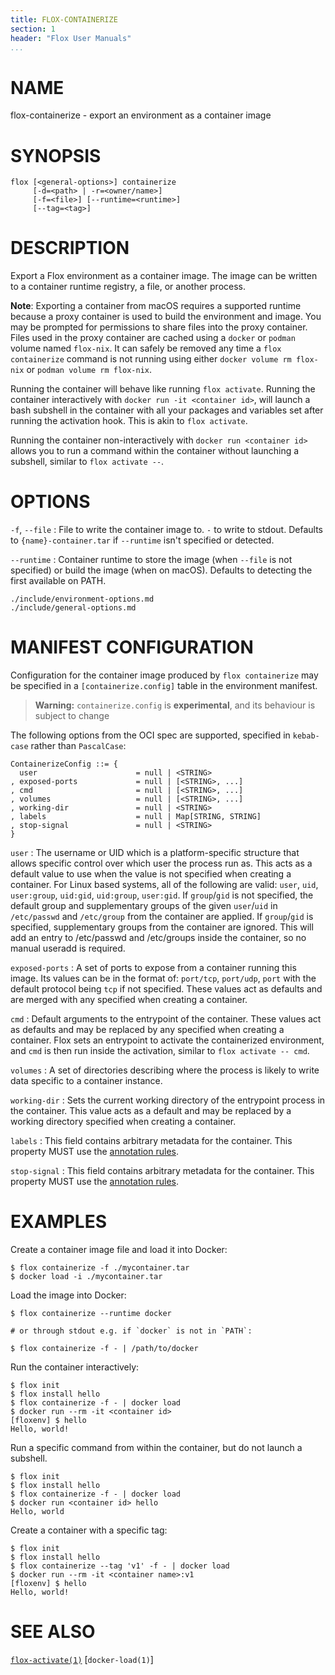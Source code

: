 ```yaml
---
title: FLOX-CONTAINERIZE
section: 1
header: "Flox User Manuals"
...
```


# NAME

flox-containerize - export an environment as a container image

# SYNOPSIS

```
flox [<general-options>] containerize
     [-d=<path> | -r=<owner/name>]
     [-f=<file>] [--runtime=<runtime>]
     [--tag=<tag>]
```

# DESCRIPTION

Export a Flox environment as a container image.
The image can be written to a container runtime registry, a file, or another process.

**Note**: Exporting a container from macOS requires a supported runtime
because a proxy container is used to build the environment and image. You
may be prompted for permissions to share files into the proxy container.
Files used in the proxy container are cached using a `docker` or `podman`
volume named `flox-nix`.
It can safely be removed any time a `flox containerize` command is not running
using either `docker volume rm flox-nix` or `podman volume rm flox-nix`.

Running the container will behave like running `flox activate`.
Running the container interactively with `docker run -it <container id>`,
will launch a bash subshell in the container
with all your packages and variables set after running the activation hook.
This is akin to `flox activate`.

Running the container non-interactively with `docker run <container id>`
allows you to run a command within the container without launching a subshell,
similar to `flox activate --`.

# OPTIONS

`-f`, `--file`
:   File to write the container image to.
    `-` to write to stdout.
    Defaults to `{name}-container.tar` if `--runtime` isn't specified or detected.

`--runtime`
:   Container runtime to
    store the image (when `--file` is not specified)
    or build the image (when on macOS).
    Defaults to detecting the first available on PATH.

```{.include}
./include/environment-options.md
./include/general-options.md
```

# MANIFEST CONFIGURATION

Configuration for the container image produced by `flox containerize` may be specified in a `[containerize.config]` table in the environment manifest.

> **Warning:**
> `containerize.config` is **experimental**,
> and its behaviour is subject to change

The following options from the OCI spec are supported, specified in `kebab-case` rather than `PascalCase`:
```
ContainerizeConfig ::= {
  user                      = null | <STRING>
, exposed-ports             = null | [<STRING>, ...]
, cmd                       = null | [<STRING>, ...]
, volumes                   = null | [<STRING>, ...]
, working-dir               = null | <STRING>
, labels                    = null | Map[STRING, STRING]
, stop-signal               = null | <STRING>
}
```

`user`
:   The username or UID which is a platform-specific structure that allows specific control over which user the process run as.
    This acts as a default value to use when the value is not specified when creating a container.
    For Linux based systems, all of the following are valid: `user`, `uid`, `user:group`, `uid:gid`, `uid:group`, `user:gid`.
    If `group`/`gid` is not specified, the default group and supplementary groups of the given `user`/`uid` in `/etc/passwd` and `/etc/group` from the container are applied.
    If `group`/`gid` is specified, supplementary groups from the container are ignored.
    This will add an entry to /etc/passwd and /etc/groups inside the container, so no manual useradd is required.

`exposed-ports`
:   A set of ports to expose from a container running this image.
    Its values can be in the format of:
    `port/tcp`, `port/udp`, `port` with the default protocol being `tcp` if not specified.
    These values act as defaults and are merged with any specified when creating a container.

`cmd`
:   Default arguments to the entrypoint of the container.
    These values act as defaults and may be replaced by any specified when creating a container.
    Flox sets an entrypoint to activate the containerized environment,
    and `cmd` is then run inside the activation, similar to
    `flox activate -- cmd`.

`volumes`
:   A set of directories describing where the process is
    likely to write data specific to a container instance.

`working-dir`
:   Sets the current working directory of the entrypoint process in the container.
    This value acts as a default and may be replaced by a working directory specified when creating a container.

`labels`
:   This field contains arbitrary metadata for the container.
    This property MUST use the [annotation rules](https://github.com/opencontainers/image-spec/blob/main/annotations.md#rules).

`stop-signal`
:   This field contains arbitrary metadata for the container.
    This property MUST use the [annotation rules](https://github.com/opencontainers/image-spec/blob/main/annotations.md#rules).

# EXAMPLES

Create a container image file and load it into Docker:

```
$ flox containerize -f ./mycontainer.tar
$ docker load -i ./mycontainer.tar
```

Load the image into Docker:

```
$ flox containerize --runtime docker

# or through stdout e.g. if `docker` is not in `PATH`:

$ flox containerize -f - | /path/to/docker
```

Run the container interactively:

```
$ flox init
$ flox install hello
$ flox containerize -f - | docker load
$ docker run --rm -it <container id>
[floxenv] $ hello
Hello, world!
```

Run a specific command from within the container,
but do not launch a subshell.

```
$ flox init
$ flox install hello
$ flox containerize -f - | docker load
$ docker run <container id> hello
Hello, world
```

Create a container with a specific tag:

```
$ flox init
$ flox install hello
$ flox containerize --tag 'v1' -f - | docker load
$ docker run --rm -it <container name>:v1
[floxenv] $ hello
Hello, world!
```

# SEE ALSO

[`flox-activate(1)`](./flox-activate.md)
[`docker-load(1)`]
